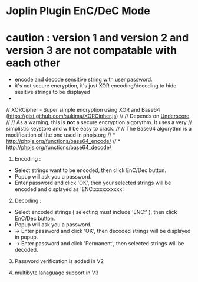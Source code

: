 # Joplin Plugin EnC/DeC Mode
# caution : version 1 and version 2 and version 3 are not compatable with each other

- encode and decode sensitive string with user password.
- it's not secure encryption, it's just XOR encoding/decoding to hide sesitive strings to be displayed
- 
// XORCipher - Super simple encryption using XOR and Base64 (https://gist.github.com/sukima/XORCipher.js)
//
// Depends on [Underscore](http://underscorejs.org/).
//
// As a warning, this is **not** a secure encryption algorythm. It uses a very
// simplistic keystore and will be easy to crack.
//
// The Base64 algorythm is a modification of the one used in phpjs.org
// * http://phpjs.org/functions/base64_encode/
// * http://phpjs.org/functions/base64_decode/


1. Encoding :

- Select strings want to be encoded, then click EnC/Dec button.
- Popup will ask you a password.
- Enter password and click 'OK', then your selected strings will be encoded and displayed as 'ENC:xxxxxxxxxx'.


2. Decoding :

- Select encoded strings ( selecting must include 'ENC:' ), then click EnC/Dec button.
- Popup will ask you a password.
- -> Enter password and click 'OK', then decoded strings will be displayed in popup.
- -> Enter password and click 'Permanent', then selected strings will be decoded.

3. Password verification is added in V2

4. multibyte lanaguage support in V3
